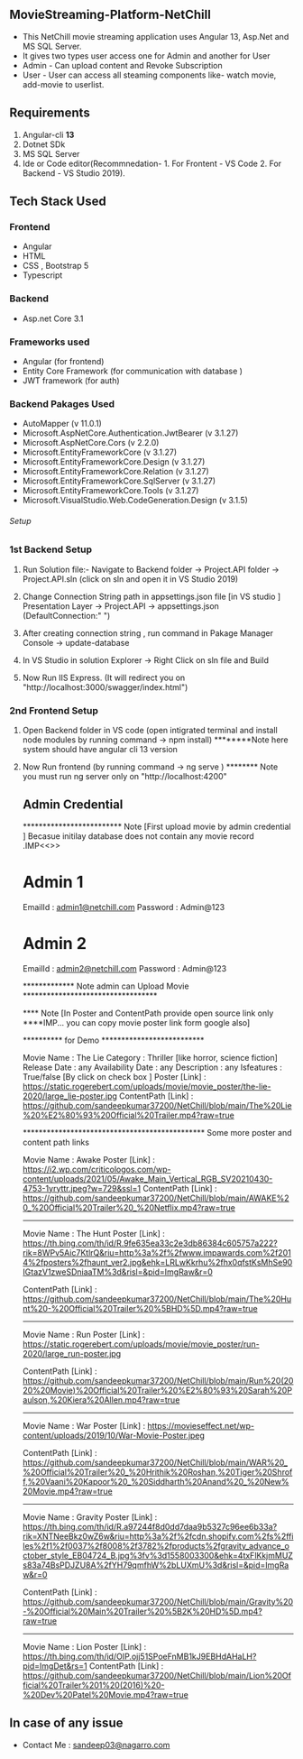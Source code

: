 ## MovieStreaming-Platform-NetChill
* This NetChill movie streaming application uses Angular 13, Asp.Net and MS SQL Server.
* It gives two types user access one for Admin and another for User 
* Admin - Can upload content and Revoke Subscription 
* User - User can access all steaming components like- watch movie, add-movie to userlist.

## Requirements 

1. Angular-cli **13**
2. Dotnet SDk 
3. MS SQL Server
4. Ide or Code editor(Recommnedation- 1. For Frontent - VS Code 
                                      2. For Backend - VS Studio 2019).

## Tech Stack Used 

### Frontend
* Angular
* HTML
* CSS , Bootstrap 5
* Typescript

### Backend
* Asp.net Core 3.1

### Frameworks used
* Angular (for frontend)
* Entity Core Framework (for communication with database )
* JWT framework (for auth)

### Backend Pakages Used
* AutoMapper (v 11.0.1)
* Microsoft.AspNetCore.Authentication.JwtBearer (v 3.1.27)
* Microsoft.AspNetCore.Cors (v 2.2.0)
* Microsoft.EntityFrameworkCore  (v 3.1.27)
* Microsoft.EntityFrameworkCore.Design  (v 3.1.27)
* Microsoft.EntityFrameworkCore.Relation  (v 3.1.27)
* Microsoft.EntityFrameworkCore.SqlServer (v 3.1.27)
* Microsoft.EntityFrameworkCore.Tools  (v 3.1.27)
* Microsoft.VisualStudio.Web.CodeGeneration.Design  (v 3.1.5)


###### Setup ###################################################################

### 1st Backend Setup  ###
1. Run Solution file:-  Navigate to 
                       Backend folder -> Project.API folder -> Project.API.sln (click on sln and open it in VS Studio 2019)

2. Change Connection String path in appsettings.json file [in VS studio ] Presentation Layer -> Project.API -> appsettings.json        (DefaultConnection:" ")
3. After creating connection string , run command in Pakage Manager Console -> update-database
4. In VS Studio in solution Explorer -> Right Click on sln file and Build
5. Now Run IIS Express. (It will redirect you on "http://localhost:3000/swagger/index.html")


### 2nd Frontend Setup

1. Open Backend folder in VS code (open intigrated terminal and install node modules by running command -> npm install)
********Note here system should have angular cli 13 version 

2. Now Run frontend (by running command -> ng serve )
******** Note you must run ng server only on "http://localhost:4200"

   ## Admin Credential ###################################################################
    ************************* Note [First upload movie by admin credential ] Becasue initilay database  does not contain any movie record .IMP<<>>

    # Admin 1
      EmailId : admin1@netchill.com
      Password : Admin@123

    # Admin 2
      EmailId : admin2@netchill.com
      Password : Admin@123

    ************* Note admin can Upload Movie **********************************

    ****  Note [In Poster and ContentPath provide open source link only ****IMP... you can copy movie poster link form google also] 
    
    ********** for Demo **************************

    Movie Name :            The Lie 
    Category :              Thriller [like horror, science fiction]
    Release Date :          any 
    Availability Date :     any 
    Description  :          any
    Isfeatures  :           True/false [By click on check box ]
    Poster [Link] :         https://static.rogerebert.com/uploads/movie/movie_poster/the-lie-2020/large_lie-poster.jpg
    ContentPath [Link] :    https://github.com/sandeepkumar37200/NetChill/blob/main/The%20Lie%20%E2%80%93%20Official%20Trailer.mp4?raw=true

    ********************************************** Some more poster and content path links 

    Movie Name : Awake 
    Poster [Link] : https://i2.wp.com/criticologos.com/wp-content/uploads/2021/05/Awake_Main_Vertical_RGB_SV20210430-4753-1yryttr.jpeg?w=729&ssl=1
    ContentPath [Link] : https://github.com/sandeepkumar37200/NetChill/blob/main/AWAKE%20_%20Official%20Trailer%20_%20Netflix.mp4?raw=true

    **********************************************
    Movie Name : The Hunt
    Poster [Link] : https://th.bing.com/th/id/R.9fe635ea33c2e3db86384c605757a222?rik=8WPv5Aic7KtlrQ&riu=http%3a%2f%2fwww.impawards.com%2f2014%2fposters%2fhaunt_ver2.jpg&ehk=LRLwKkrhu%2fhx0qfstKsMhSe90IGtazV1zweSDniaaTM%3d&risl=&pid=ImgRaw&r=0

    ContentPath [Link] : https://github.com/sandeepkumar37200/NetChill/blob/main/The%20Hunt%20-%20Official%20Trailer%20%5BHD%5D.mp4?raw=true

    **********************************************
    Movie Name : Run
    Poster [Link] : https://static.rogerebert.com/uploads/movie/movie_poster/run-2020/large_run-poster.jpg

    ContentPath [Link] : https://github.com/sandeepkumar37200/NetChill/blob/main/Run%20(2020%20Movie)%20Official%20Trailer%20%E2%80%93%20Sarah%20Paulson,%20Kiera%20Allen.mp4?raw=true

    **********************************************
    Movie Name : War
    Poster [Link] : https://movieseffect.net/wp-content/uploads/2019/10/War-Movie-Poster.jpeg

    ContentPath [Link] : https://github.com/sandeepkumar37200/NetChill/blob/main/WAR%20_%20Official%20Trailer%20_%20Hrithik%20Roshan,%20Tiger%20Shroff,%20Vaani%20Kapoor%20_%20Siddharth%20Anand%20_%20New%20Movie.mp4?raw=true

    **********************************************
    Movie Name : Gravity
    Poster [Link] : https://th.bing.com/th/id/R.a97244f8d0dd7daa9b5327c96ee6b33a?rik=XNTNeeBkz0wZ6w&riu=http%3a%2f%2fcdn.shopify.com%2fs%2ffiles%2f1%2f0037%2f8008%2f3782%2fproducts%2fgravity_advance_october_style_EB04724_B.jpg%3fv%3d1558003300&ehk=4txFlKkjmMUZs83a74BsPDJZU8A%2fYH79qmfhW%2bLUXmU%3d&risl=&pid=ImgRaw&r=0

    ContentPath [Link] : https://github.com/sandeepkumar37200/NetChill/blob/main/Gravity%20-%20Official%20Main%20Trailer%20%5B2K%20HD%5D.mp4?raw=true

    **********************************************
    Movie Name : Lion
    Poster [Link] : https://th.bing.com/th/id/OIP.ojj51SPoeFnMB1kJ9EBHdAHaLH?pid=ImgDet&rs=1
    ContentPath [Link] : https://github.com/sandeepkumar37200/NetChill/blob/main/Lion%20Official%20Trailer%201%20(2016)%20-%20Dev%20Patel%20Movie.mp4?raw=true

## In case of any issue 
* Contact Me : sandeep03@nagarro.com

